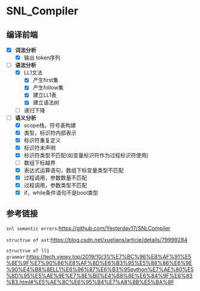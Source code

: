 # SNL_Compiler

## 编译前端

- [x] **词法分析**
	- [x] 输出 token序列
- [ ] **语法分析**
	- [x] LL1文法
		- [x] 产生first集
		- [x] 产生follow集
		- [x] 建立LL1表
		- [x] 建立语法树
	- [ ] 递归下降

- [ ] **语义分析**
	- [x] scope栈，符号表构建
	- [x] 类型，标识符内部表示
	- [x] 标识符重复定义
	- [x] 标识符未声明
	- [x] 标识符类型不匹配(如变量标识符作为过程标识符使用)
	- [ ] 数组下标越界
	- [x] 表达式运算语句，数组下标变量类型不匹配
	- [x] 过程调用，参数数量不匹配
	- [x] 过程调用，参数类型不匹配
	- [x] if，while条件语句不是bool类型

## 参考链接

`snl semantic errors`:https://github.com/Yesterday17/SNLCompiler

`structrue of ast`:https://blog.csdn.net/xuelians/article/details/79999284

`structrue of ll1 grammar`:https://tech.viewv.top/2019/10/31/%E7%BC%96%E8%AF%91%E5%8E%9F%E7%90%86%E8%AF%8D%E6%B3%95%E5%88%86%E6%9E%90%E4%B8%8ELL1%E6%96%87%E6%B3%95python%E7%AE%80%E5%8D%95%E5%AE%9E%E7%8E%B0%E4%B8%8E%E6%84%9F%E6%83%B3.html#%E5%AE%8C%E6%95%B4%E7%A8%8B%E5%BA%8F

